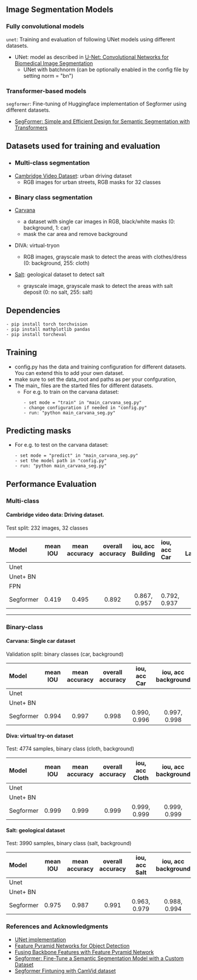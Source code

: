 ## Image Segmentation Models

### Fully convolutional models
```unet```: Training and evaluation of following UNet models using different datasets.
- UNet: model as described in [U-Net: Convolutional Networks for Biomedical Image Segmentation](https://arxiv.org/abs/1505.04597)
  - UNet with batchnorm (can be optionally enabled in the config file by setting norm = "bn")
  
### Transformer-based models
```segformer```: Fine-tuning of Huggingface implementation of Segformer using different datasets.
- [SegFormer: Simple and Efficient Design for Semantic Segmentation with Transformers](https://arxiv.org/abs/2105.15203)

## Datasets used for training and evaluation

- ### Multi-class segmentation
* [Cambridge Video Dataset](https://www.kaggle.com/datasets/carlolepelaars/camvid): urban driving dataset
  - RGB images for urban streets, RGB masks for 32 classes
 
- ### Binary class segmentation
- [Carvana](https://www.kaggle.com/competitions/carvana-image-masking-challenge)
   - a dataset with single car images in RGB,  black/white masks (0: background, 1: car)
   - mask the car area and remove background
 
- DIVA: virtual-tryon
  - RGB images, grayscale mask to detect the areas with clothes/dress (0: background,  255: cloth)
     
- [Salt](https://www.kaggle.com/c/tgs-salt-identification-challenge/overview): geological dataset to detect salt
   - grayscale image, grayscale mask to detect the areas with salt deposit (0: no salt, 255: salt)


## Dependencies
```
- pip install torch torchvision
- pip install mathplotlib pandas
- pip install torcheval
```



## Training
- config.py has the data and training configuration for different datasets. You can extend this to 
add your own dataset.
- make sure to set the data_root and paths as per your confguration,
- The main_ files are the started files for different datasets. 
  - For e.g. to train on the carvana dataset: 
    ```
    - set mode = "train" in "main_carvana_seg.py"
    - change configuration if needed in "config.py"
    - run: "python main_carvana_seg.py"
    ```  

## Predicting masks
  - For e.g. to test on the carvana dataset:
    ```
    - set mode = "predict" in "main_carvana_seg.py"
    - set the model path in "config.py"
    - run: "python main_carvana_seg.py"
    ```

## Performance Evaluation

### Multi-class

#### Cambridge video data: Driving dataset. 
Test split: 232 images, 32 classes

| Model    | mean IOU | mean accuracy | overall accuracy | iou, acc Building|iou, acc Car|iou, acc LaneMkgsDriv|iou, acc Pedestrian|iou, acc Sidewalk|iou, acc SUVPickupTruck|iou, acc TrafficLight|
|:---------|:--------:|:-------------:|:----------------:|:----------------:|:-----------|:-------------------:|:-----------------:|:---------------:|:---------------------:|:-------------------:|
| Unet     |          |               |                  |
| Unet+ BN |          |               |                  |
| FPN      |          |               |                  |  
| Segformer| 0.419    |   0.495       | 0.892            | 0.867, 0.957     |0.792, 0.937|0.503, <br>0.584     |0.442, 0.618       |0.815, 0.938     |0.322, <br>0.506       |0.592, 0.736         | 
----------------------------------------------------------------------------------------------------------------------------------------------------------------------------------------------------


### Binary-class

#### Carvana: Single car dataset
Validation split: binary classes (car, background)

| Model    | mean IOU | mean accuracy | overall accuracy | iou, acc Car     | iou, acc background|
|:---------|:--------:|:-------------:|:----------------:|:----------------:|:------------------:|
| Unet     |          |               |                  |
| Unet+ BN |          |               |                  | 
| Segformer|   0.994  |  0.997        |    0.998         | 0.990, 0.996     | 0.997, 0.998       |


#### Diva: virtual try-on dataset
Test: 4774 samples, binary class (cloth, background)

| Model    | mean IOU | mean accuracy | overall accuracy | iou, acc Cloth   | iou, acc background|
|:---------|:--------:|:-------------:|:----------------:|:----------------:|:------------------:|
| Unet     |          |               |                  |
| Unet+ BN |          |               |                  | 
| Segformer|   0.999  |  0.999        |    0.999         | 0.999, 0.999     | 0.999, 0.999       |


#### Salt: geological dataset
Test: 3990 samples, binary class (salt, background)

| Model    | mean IOU | mean accuracy | overall accuracy | iou, acc Salt   | iou, acc background|
|:---------|:--------:|:-------------:|:----------------:|:----------------:|:------------------:|
| Unet     |          |               |                  |
| Unet+ BN |          |               |                  | 
| Segformer|   0.975  |  0.987        |    0.991         | 0.963, 0.979     | 0.988, 0.994       |





### References and Acknowledgments
- [UNet implementation](https://pyimagesearch.com/2021/11/08/u-net-training-image-segmentation-models-in-pytorch/)
- [Feature Pyramid Networks for Object Detection](https://arxiv.org/pdf/1612.03144)
- [Fusing Backbone Features with Feature Pyramid Network](https://medium.com/@freshtechyy/fusing-backbone-features-using-feature-pyramid-network-fpn-c652aa6a264b)
- [Segformer: Fine-Tune a Semantic Segmentation Model with a Custom Dataset](https://huggingface.co/blog/fine-tune-segformer)
- [Segformer Fintuning with CamVid dataset](https://github.com/CherifiImene/buildings_and_road_segmentation/blob/main/data_handler/data.py)

